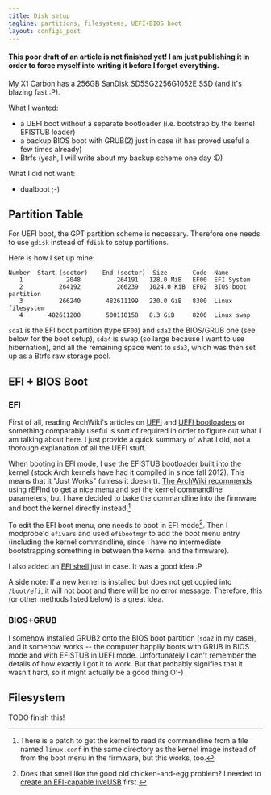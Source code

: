 ```yaml
---
title: Disk setup
tagline: partitions, filesystems, UEFI+BIOS boot
layout: configs_post
---
```


#### This poor draft of an article is not finished yet! I am just publishing it in order to force myself into writing it before I forget everything.

My X1 Carbon has a 256GB SanDisk SD5SG2256G1052E SSD (and it's blazing fast :P).

What I wanted:

- a UEFI boot without a separate bootloader (i.e. bootstrap by the kernel EFISTUB loader)
- a backup BIOS boot with GRUB(2) just in case (it has proved useful a few times already)
- Btrfs (yeah, I will write about my backup scheme one day :D)

What I did not want:

- dualboot ;-)

Partition Table
---------------

For UEFI boot, the GPT partition scheme is necessary. Therefore one needs to use `gdisk` instead of
`fdisk` to setup partitions.

Here is how I set up mine:

	Number  Start (sector)    End (sector)  Size       Code  Name
	   1            2048          264191   128.0 MiB   EF00  EFI System
	   2          264192          266239   1024.0 KiB  EF02  BIOS boot partition
	   3          266240       482611199   230.0 GiB   8300  Linux filesystem
	   4       482611200       500118158   8.3 GiB     8200  Linux swap



`sda1` is the EFI boot partition (type `EF00`) and `sda2` the BIOS/GRUB one (see below for the boot
setup), `sda4` is swap (so large because I want to use hibernation), and all the remaining space
went to `sda3`, which was then set up as a Btrfs raw storage pool.


EFI + BIOS Boot
---------------

### EFI

First of all, reading ArchWiki's articles on [UEFI](https://wiki.archlinux.org/index.php/UEFI) and
[UEFI bootloaders](https://wiki.archlinux.org/index.php/UEFI_Bootloaders) or something comparably
useful is sort of required in order to figure out what I am talking about here. I just provide a
quick summary of what I did, not a thorough explanation of all the UEFI stuff.

When booting in EFI mode, I use the EFISTUB bootloader built into the kernel (stock Arch kernels
have had it compiled in since fall 2012). This means that it "Just Works" (unless it doesn't).
[The ArchWiki recommends](https://wiki.archlinux.org/index.php/Beginners%27_Guide/Installation#For_UEFI_motherboards)
using rEFInd to get a nice menu and set the kernel commandline parameters, but I have decided to
bake the commandline into the firmware and boot the kernel directly instead.[^boot_parameters]

To edit the EFI boot menu, one needs to boot in EFI mode[^boot_chicken]. Then I modprobe'd `efivars`
and used `efibootmgr` to add the boot menu entry (including the kernel commandline, since I have no
intermediate bootstrapping something in between the kernel and the firmware).

I also added an [EFI shell](https://wiki.archlinux.org/index.php/UEFI#UEFI_Shell) just in case. It
was a good idea :P

A side note: If a new kernel is installed but does not get copied into `/boot/efi`, it will not
boot and there will be no error message. Therefore,
[this](https://wiki.archlinux.org/index.php/UEFI_Bootloaders#Sync_EFISTUB_Kernel_in_UEFISYS_partition_using_Systemd)
(or other methods listed below) is a great idea.

### BIOS+GRUB

I somehow installed GRUB2 onto the BIOS boot partition (`sda2` in my case), and it somehow works --
the computer happily boots with GRUB in BIOS mode and with EFISTUB in UEFI mode. Unfortunately I
can't remember the details of how exactly I got it to work. But that probably signifies that it
wasn't hard, so it might actually be a good thing O:-)

[^boot_parameters]: There is a patch to get the kernel to read its commandline from a file named
`linux.conf` in the same directory as the kernel image instead of from the boot menu in the
firmware, but this works, too.

[^boot_chicken]: Does that smell like the good old chicken-and-egg problem? I needed to
[create an EFI-capable liveUSB](https://wiki.archlinux.org/index.php/UEFI#Create_UEFI_bootable_USB_from_ISO)
first.

Filesystem
----------

TODO finish this!

